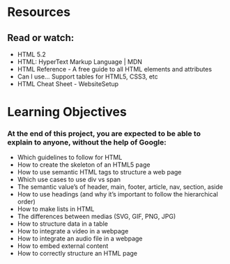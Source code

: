 # Resources

## Read or watch:

- HTML 5.2
- HTML: HyperText Markup Language | MDN
- HTML Reference - A free guide to all HTML elements and attributes
- Can I use… Support tables for HTML5, CSS3, etc
- HTML Cheat Sheet - WebsiteSetup

# Learning Objectives

### At the end of this project, you are expected to be able to explain to anyone, without the help of Google:

- Which guidelines to follow for HTML
- How to create the skeleton of an HTML5 page
- How to use semantic HTML tags to structure a web page
- Which use cases to use div vs span
- The semantic value’s of header, main, footer, article, nav, section, aside
- How to use headings (and why it’s important to follow the hierarchical order)
- How to make lists in HTML
- The differences between medias (SVG, GIF, PNG, JPG)
- How to structure data in a table
- How to integrate a video in a webpage
- How to integrate an audio file in a webpage
- How to embed external content
- How to correctly structure an HTML page